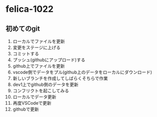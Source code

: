 # felica-1022

## 初めてのgit

1. ローカルでファイルを更新
2. 変更をステージに上げる
3. コミットする
4. プッシュ(githubにアップロード)する
5. github上でファイルを更新
6. vscode側でデータをプル(github上のデータをローカルにダウンロード)
7. 新しいブランチを作成してしばらくそちらで作業
8. dev1上でgithub側のデータを更新
9. コンフリクトを起こしてみる
10. ローカルでデータ更新
11. 再度VSCodeで更新
12. githubで更新
